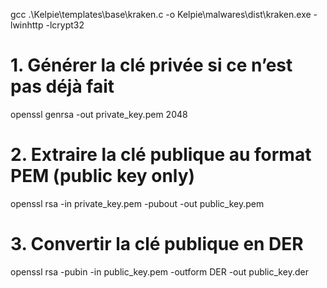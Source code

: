 gcc .\Kelpie\templates\base\kraken.c -o Kelpie\malwares\dist\kraken.exe -lwinhttp -lcrypt32

# 1. Générer la clé privée si ce n’est pas déjà fait
openssl genrsa -out private_key.pem 2048

# 2. Extraire la clé publique au format PEM (public key only)
openssl rsa -in private_key.pem -pubout -out public_key.pem

# 3. Convertir la clé publique en DER
openssl rsa -pubin -in public_key.pem -outform DER -out public_key.der
